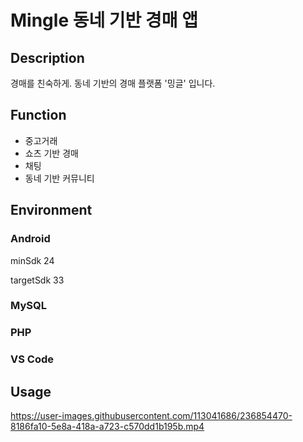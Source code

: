 # Mingle 동네 기반 경매 앱



## Description

경매를 친숙하게. 
동네 기반의 경매 플랫폼 '밍글' 입니다. 



## Function
- 중고거래 
- 쇼츠 기반 경매
- 채팅
- 동네 기반 커뮤니티 



## Environment
### Android 

minSdk 24

targetSdk 33

### MySQL
### PHP
### VS Code




## Usage


https://user-images.githubusercontent.com/113041686/236854470-8186fa10-5e8a-418a-a723-c570dd1b195b.mp4


